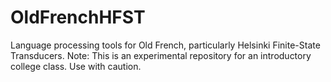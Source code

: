 # OldFrenchHFST
Language processing tools for Old French, particularly Helsinki Finite-State Transducers.
Note: This is an experimental repository for an introductory college class. Use with caution.
